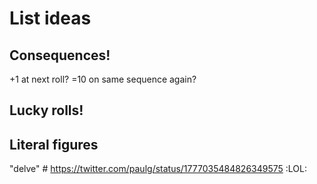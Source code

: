# List ideas

## Consequences!
+1 at next roll?
=10 on same sequence again?

## Lucky rolls!
## Literal figures
"delve" # https://twitter.com/paulg/status/1777035484826349575 :LOL:
